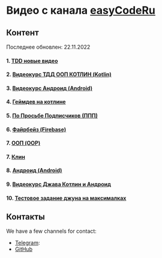 # Видео с канала [easyCodeRu](https://www.youtube.com/c/easycoderu)
## Контент
Последнее обновлен: 22.11.2022

#### 1. [TDD новые видео](videos_tdd_new.md)
#### 2. [Видеокурс ТДД ООП КОТЛИН (Kotlin)](videos_kotlin_from_zero2hero.md)
#### 3. [Видеокурс Андроид (Android)](videos_android_course.md)
#### 4. [Геймдев на котлине](videos_game_dev.md)
#### 5. [По Просьбе Подписчиков (ППП)](videos_requested_by_subsribers.md)
#### 6. [Файрбейз (Firebase)](videos_firebase.md)
#### 7. [ООП (OOP)](videos_oop.md)
#### 7. [Клин](videos_clean.md)
#### 8. [Андроид (Android)](videos_android.md)
#### 9. [Видеокурс Джава Котлин и Андроид](videos_javakotlin_course.md)
#### 10. [Тестовое задание джуна на максималках](videos_jun_test_task.md)

## Контакты
We have a few channels for contact:

- [Telegram](https://t.me/easyCodeRu):
- [GitHub](https://github.com/johnnysc)